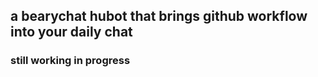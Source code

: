 ## a bearychat hubot that brings github workflow into your daily chat

### still working in progress
